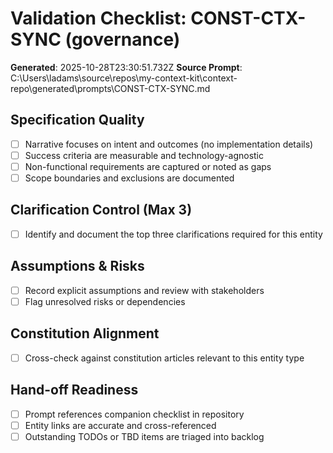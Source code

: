 # Validation Checklist: CONST-CTX-SYNC (governance)

**Generated**: 2025-10-28T23:30:51.732Z
**Source Prompt**: C:\Users\ladams\source\repos\my-context-kit\context-repo\generated\prompts\CONST-CTX-SYNC.md

## Specification Quality
- [ ] Narrative focuses on intent and outcomes (no implementation details)
- [ ] Success criteria are measurable and technology-agnostic
- [ ] Non-functional requirements are captured or noted as gaps
- [ ] Scope boundaries and exclusions are documented

## Clarification Control (Max 3)
- [ ] Identify and document the top three clarifications required for this entity

## Assumptions & Risks
- [ ] Record explicit assumptions and review with stakeholders
- [ ] Flag unresolved risks or dependencies

## Constitution Alignment
- [ ] Cross-check against constitution articles relevant to this entity type

## Hand-off Readiness
- [ ] Prompt references companion checklist in repository
- [ ] Entity links are accurate and cross-referenced
- [ ] Outstanding TODOs or TBD items are triaged into backlog
